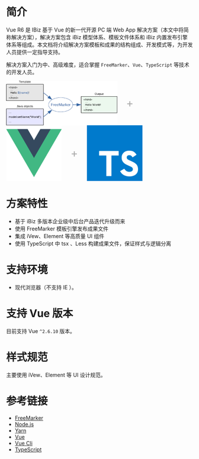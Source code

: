 # 简介

Vue R6 是 IBiz 基于 Vue 的新一代开源 PC 端 Web App 解决方案（本文中将简称解决方案），解决方案包含 iBiz 模型体系、模板文件体系和 iBiz 内置发布引擎体系等组成。本文档将介绍解决方案模板和成果的结构组成、开发模式等，为开发人员提供一定指导支持。

解决方案入门为中、高级难度，适合掌握  `FreeMarker`、`Vue`、`TypeScript`  等技术的开发人员。

<div class="pic-plus">
  <img width="300" height="120" src="./imgs/freemarker-logo.png">
  <span>+</span>
  <img width="150" height="150" src="./imgs/vue-logo.png">
  <span>+</span>
  <img width="150" height="150" src="./imgs/typescript-logo.png">
</div>

<style>
.pic-plus > * {
  display: inline-block !important;
  vertical-align: middle;
}
.pic-plus span {
  font-size: 30px;
  color: #aaa;
  margin: 0 20px;
}
</style>

# 方案特性

- 基于 iBiz 多版本企业级中后台产品迭代升级而来
- 使用 FreeMarker 模板引擎发布成果文件
- 集成 iVew、Element 等高质量 UI 组件
- 使用 TypeScript 中 tsx 、Less 构建成果文件，保证样式与逻辑分离

# 支持环境

- 现代浏览器（不支持 IE ）。


# 支持 Vue 版本

目前支持 Vue `^2.6.10` 版本。


# 样式规范

主要使用 iVew、Element 等 UI 设计规范。


# 参考链接

- [FreeMarker](https://freemarker.apache.org/)
- [Node.js](https://nodejs.org)
- [Yarn](https://yarnpkg.com)
- [Vue](https://vuejs.org/index.html)
- [Vue Cli](https://cli.vuejs.org/)
- [TypeScript](https://www.typescriptlang.org/)



